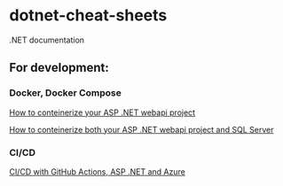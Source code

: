 # dotnet-cheat-sheets
.NET documentation

## For development:

### Docker, Docker Compose
[How to conteinerize your ASP .NET webapi project](dev-conteinerize-aspnet.md)

[How to conteinerize both your ASP .NET webapi project and SQL Server](dev-conteinerize-aspnet-and-mssql.md)

### CI/CD
[CI/CD with GitHub Actions, ASP .NET and Azure](github-actions-cicd-aspnet-azure.md)

